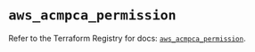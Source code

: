 # `aws_acmpca_permission`

Refer to the Terraform Registry for docs: [`aws_acmpca_permission`](https://registry.terraform.io/providers/hashicorp/aws/5.54.1/docs/resources/acmpca_permission).
